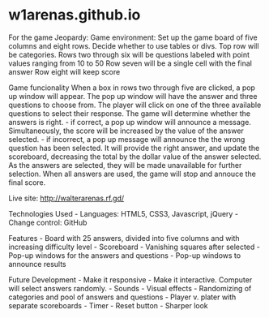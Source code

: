 

# w1arenas.github.io


For the game Jeopardy:
Game environment:
    Set up the game board of five columns and eight rows.
    Decide whether to use tables or divs.
    Top row will be categories.
    Rows two through six will be questions labeled with point values ranging from 10 to 50
    Row seven will be a single cell with the final answer
    Row eight will keep score
   
Game funcionality
    When a box in rows two through five are clicked, a pop up window will appear.
    The pop up window will have the answer and three questions to choose from.
    The player will click on one of the three available questions to select their response.
    The game will determine whether the answers is right.
        - if correct, a pop up window will announce a message. Simultaneously, the score will be increased by the value of the answer selected.
        - if incorrect, a pop up message will announce the the wrong question has been selected. It will provide the right answer, and update the scoreboard, decreasing the total by the dollar value of the answer selected.
    As the answers are selected, they will be made unavailable for further selection.
    When all answers are used, the game will stop and annouce the final score.

Live site: http://walterarenas.rf.gd/

Technologies Used
    - Languages: HTML5, CSS3, Javascript, jQuery
    - Change control: GitHub
    
Features
    - Board with 25 answers, divided into five columns and with increasing difficulty level
    - Scoreboard
    - Vanishing squares after selected
    - Pop-up windows for the answers and questions
    - Pop-up windows to announce results

Future Development
    - Make it responsive
    - Make it interactive. Computer will select answers randomly.
    - Sounds
    - Visual effects
    - Randomizing of categories and pool of answers and questions
    - Player v. plater with separate scoreboards
    - Timer
    - Reset button
    - Sharper look






    